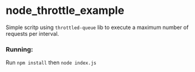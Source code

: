 # node_throttle_example

Simple scritp using `throttled-queue` lib to execute a maximum number of requests per interval.


### Running:
Run `npm install` then `node index.js`
